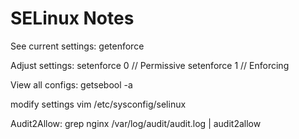 # SELinux Notes

See current settings:
getenforce

Adjust settings:
setenforce 0 // Permissive
setenforce 1 // Enforcing

View all configs:
getsebool -a

modify settings
vim /etc/sysconfig/selinux

Audit2Allow:
grep nginx /var/log/audit/audit.log | audit2allow